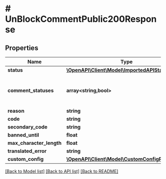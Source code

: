 # # UnBlockCommentPublic200Response

## Properties

Name | Type | Description | Notes
------------ | ------------- | ------------- | -------------
**status** | [**\OpenAPI\Client\Model\ImportedAPIStatusFAILED**](ImportedAPIStatusFAILED.md) |  |
**comment_statuses** | **array<string,bool>** | Construct a type with a set of properties K of type T |
**reason** | **string** |  |
**code** | **string** |  |
**secondary_code** | **string** |  | [optional]
**banned_until** | **float** |  | [optional]
**max_character_length** | **float** |  | [optional]
**translated_error** | **string** |  | [optional]
**custom_config** | [**\OpenAPI\Client\Model\CustomConfigParameters**](CustomConfigParameters.md) |  | [optional]

[[Back to Model list]](../../README.md#models) [[Back to API list]](../../README.md#endpoints) [[Back to README]](../../README.md)
